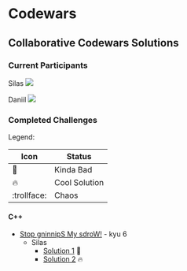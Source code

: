# Codewars

## Collaborative Codewars Solutions

### Current Participants

Silas <img src="https://www.codewars.com/users/ExVacuum/badges/micro"/>

Daniil <img src="https://www.codewars.com/users/DaniilKi/badges/micro"/>

### Completed Challenges

Legend:

Icon        | Status
------------| -------------
:shit:      | Kinda Bad
:fire:      | Cool Solution
:trollface: | Chaos

#### C++

- [Stop gninnipS My sdroW!](https://www.codewars.com/kata/5264d2b162488dc400000001/cpp) - kyu 6
  - Silas
    - [Solution 1](/cpp/SpinWords/SpinWords-Silas-Attempt1/SpinWords.cpp) :shit:
    - [Solution 2](/cpp/SpinWords/SpinWords-Silas-Attempt2/SpinWords.cpp) :fire:
